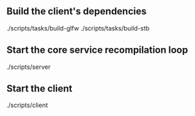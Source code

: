 ## Build the client's dependencies

./scripts/tasks/build-glfw
./scripts/tasks/build-stb


## Start the core service recompilation loop

./scripts/server


## Start the client

./scripts/client
